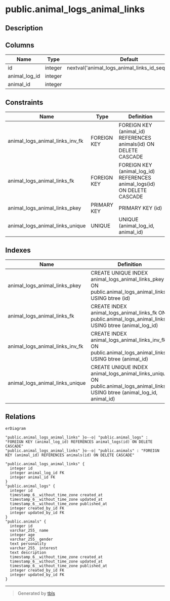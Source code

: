 # public.animal_logs_animal_links

## Description

## Columns

| Name          | Type    | Default                                              | Nullable | Children | Parents                                     | Comment |
| ------------- | ------- | ---------------------------------------------------- | -------- | -------- | ------------------------------------------- | ------- |
| id            | integer | nextval('animal_logs_animal_links_id_seq'::regclass) | false    |          |                                             |         |
| animal_log_id | integer |                                                      | true     |          | [public.animal_logs](public.animal_logs.md) |         |
| animal_id     | integer |                                                      | true     |          | [public.animals](public.animals.md)         |         |

## Constraints

| Name                            | Type        | Definition                                                               |
| ------------------------------- | ----------- | ------------------------------------------------------------------------ |
| animal_logs_animal_links_inv_fk | FOREIGN KEY | FOREIGN KEY (animal_id) REFERENCES animals(id) ON DELETE CASCADE         |
| animal_logs_animal_links_fk     | FOREIGN KEY | FOREIGN KEY (animal_log_id) REFERENCES animal_logs(id) ON DELETE CASCADE |
| animal_logs_animal_links_pkey   | PRIMARY KEY | PRIMARY KEY (id)                                                         |
| animal_logs_animal_links_unique | UNIQUE      | UNIQUE (animal_log_id, animal_id)                                        |

## Indexes

| Name                            | Definition                                                                                                                    |
| ------------------------------- | ----------------------------------------------------------------------------------------------------------------------------- |
| animal_logs_animal_links_pkey   | CREATE UNIQUE INDEX animal_logs_animal_links_pkey ON public.animal_logs_animal_links USING btree (id)                         |
| animal_logs_animal_links_fk     | CREATE INDEX animal_logs_animal_links_fk ON public.animal_logs_animal_links USING btree (animal_log_id)                       |
| animal_logs_animal_links_inv_fk | CREATE INDEX animal_logs_animal_links_inv_fk ON public.animal_logs_animal_links USING btree (animal_id)                       |
| animal_logs_animal_links_unique | CREATE UNIQUE INDEX animal_logs_animal_links_unique ON public.animal_logs_animal_links USING btree (animal_log_id, animal_id) |

## Relations

```mermaid
erDiagram

"public.animal_logs_animal_links" }o--o| "public.animal_logs" : "FOREIGN KEY (animal_log_id) REFERENCES animal_logs(id) ON DELETE CASCADE"
"public.animal_logs_animal_links" }o--o| "public.animals" : "FOREIGN KEY (animal_id) REFERENCES animals(id) ON DELETE CASCADE"

"public.animal_logs_animal_links" {
  integer id
  integer animal_log_id FK
  integer animal_id FK
}
"public.animal_logs" {
  integer id
  timestamp_6__without_time_zone created_at
  timestamp_6__without_time_zone updated_at
  timestamp_6__without_time_zone published_at
  integer created_by_id FK
  integer updated_by_id FK
}
"public.animals" {
  integer id
  varchar_255_ name
  integer age
  varchar_255_ gender
  text personality
  varchar_255_ interest
  text description
  timestamp_6__without_time_zone created_at
  timestamp_6__without_time_zone updated_at
  timestamp_6__without_time_zone published_at
  integer created_by_id FK
  integer updated_by_id FK
}
```

---

> Generated by [tbls](https://github.com/k1LoW/tbls)
